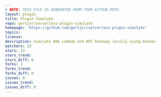 ```yaml
---
# NOTE: THIS FILE IS GENERATED FROM YOUR GITHUB REPO
layout: plugin
title: Plugin Simulate
repo: gertjvr/serverless-plugin-simulate
homepage: 'https://github.com/gertjvr/serverless-plugin-simulate'
topics: 
license: 
description: Simulate AWS Lambda and API Gateway locally using Docker
watchers: 23
stars: 23
stars_trend: 
stars_diff: 0
forks: 1
forks_trend: 
forks_diff: 0
issues: 0
issues_trend: 
issues_diff: 0
---
```

